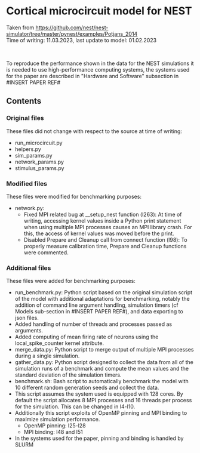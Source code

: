 # Cortical microcircuit model for NEST

Taken from https://github.com/nest/nest-simulator/tree/master/pynest/examples/Potjans_2014
<br>
Time of writing: 11.03.2023, last update to model: 01.02.2023

<br>

To reproduce the performance shown in the data for the NEST simulations it is needed to use high-performance computing systems, the systems used for the paper are described in "Hardware and Software" subsection in #INSERT PAPER REF#

## Contents

### Original files

These files did not change with respect to the source at time of writing:
 - run_microcircuit.py
 - helpers.py
 - sim_params.py
 - network_params.py
 - stimulus_params.py


### Modified files

These files were modified for benchmarking purposes:
 - network.py:
   - Fixed MPI related bug at __setup_nest function (l263): At time of writing, accessing kernel values inside a Python print statement when using multiple MPI processes causes an MPI library crash. For this, the access of kernel values was moved before the print.
   - Disabled Prepare and Cleanup call from connect function (l98): To properly measure calibration time, Prepare and Cleanup functions were commented.

### Additional files

These files were added for benchmarking purposes:
 - run_benchmark.py: Python script based on the original simulation script of the model with additional adaptations for benchmarking, notably the addition of command line argument handling, simulation timers (cf Models sub-section in #INSERT PAPER REF#), and data exporting to json files.
  - Added handling of number of threads and processes passed as arguments.
  - Added computing of mean firing rate of neurons using the local_spike_counter kernel attribute.
 - merge_data.py: Python script to merge output of multiple MPI processes during a single simulation.
 - gather_data.py: Python script designed to collect the data from all of the simulation runs of a benchmark and compute the mean values and the standard deviation of the simulation timers.
 - benchmark.sh: Bash script to automatically benchmark the model with 10 different random generation seeds and collect the data.
  - This script assumes the system used is equipped with 128 cores. By default the script allocates 8 MPI processes and 16 threads per process for the simulation. This can be changed in l4-l10.
  - Additionally this script exploits of OpenMP pinning and MPI binding to maximize simulation performance.
    - OpenMP pinning: l25-l28
    - MPI binding: l48 and l51
  - In the systems used for the paper, pinning and binding is handled by SLURM  
 